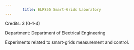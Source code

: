 ```yaml
---
        title: ELP855 Smart-Grids Laboratory
---
```

Credits: 3 (0-1-4)

Department: Department of Electrical Engineering

Experiments related to smart-grids measurement and control.